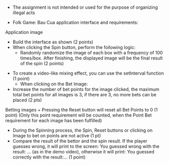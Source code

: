 - The assignment is not intended or used for the purpose of organizing illegal acts
  
- Folk Game: Bau Cua application interface and requirements:
  
Application image
- Build the interface as shown (2 points)
- When clicking the Spin button, perform the following logic:
	 + Randomly randomize the image of each box with a frequency of 100 times/box. After finishing, the displayed image will be the final result of the spin (2 points)
+ To create a video-like mixing effect, you can use the setInterval function (1 point)
  - When clicking on the Bet Image:
+ Increase the number of bet points for the image clicked, the maximum total bet points for all images is 3, if there are 3, no more bets can be placed (2 pts)

Betting images
	 + Pressing the Reset button will reset all Bet Points to 0 (1 point) (Only this point requirement will be counted, when the Point Bet requirement for each image has been fulfilled)
- During the Spinning process, the Spin, Reset buttons or clicking on Image to bet on points are not active (1 pt)
- Compare the result of the bettor and the spin result. If the player guesses wrong, it will print to the screen: You guessed wrong with the result: ... (as in the demo video), otherwise it will print: You guessed correctly with the result:... (1 point)
